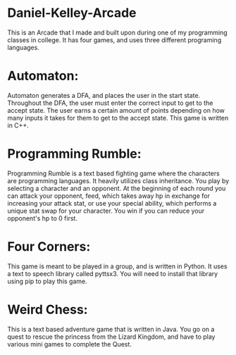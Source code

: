 # Daniel-Kelley-Arcade
This is an Arcade that I made and built upon during one of my programming classes in college. It has four games, and uses 
three different programing languages.

# Automaton:
Automaton generates a DFA, and places the user in the start state. Throughout the DFA, the user must enter the correct input 
to get to the accept state. The user earns a certain amount of points depending on how many inputs it takes for them to 
get to the accept state. This game is written in C++.

# Programming Rumble:
Programming Rumble is a text based fighting game where the characters are programming languages. It heavily utilizes class 
inheritance. You play by selecting a character and an opponent. At the beginning of each round you can attack your opponent,
feed, which takes away hp in exchange for increasing your attack stat, or use your special ability, which performs a unique stat swap
for your character. You win if you can reduce your opponent's hp to 0 first.

# Four Corners:
This game is meant to be played in a group, and is written in Python. It uses a text to speech library called pyttsx3. You will need to 
install that library using pip to play this game.

# Weird Chess:
This is a text based adventure game that is written in Java. You go on a quest to rescue the princess from the Lizard Kingdom,
and have to play various mini games to complete the Quest.

